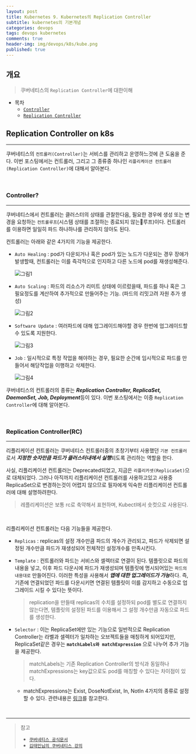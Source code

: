 ```yaml
---
layout: post
title: Kubernetes 9. Kubernetes의 Replication Controller
subtitle: kubernetes의 기본개념
categories: devops
tags: devops kubernetes
comments: true
header-img: img/devops/k8s/kube.png
published: true
---
```


## 개요
> 쿠버네티스의 `Replication Controller`에 대한이해
  
- 목차
	- [`Controller`](#controller)
	- [`Replication Controller`](#replication-controllerrc)
  
## Replication Controller on k8s
---
쿠버네티스의 `컨트롤러(Controller)`는 서비스를 관리하고 운영하느것에 큰 도움을 준다. 이번 포스팅에서는 컨트롤러, 그리고 그 종류중 하나인 `리플리케이션 컨트롤러(Replication Controller)`에 대해서 알아본다.

<br>

### Controller?

---

쿠버네티스에서 컨트롤러는 클러스터의 상태를 관찰한다음, 필요한 경우에 생성 또는 변경을 요청하는 `컨트롤루프`(시스템 상태를 조절하는 종료되지 않는루프)이다. 컨트롤러를 이용하면 일일히 파드 하나하나를 관리하지 않아도 된다.

컨트롤러는 아래와 같은 4가지의 기능을 제공한다.

- `Auto Healing` : pod가 다운되거나 혹은 pod가 있는 노드가 다운되는 경우 장애가 발생할때, 컨트롤러는 이를 즉각적으로 인지하고 다른 노드에 pod를 재생성해준다.
  
	![그림1](https://cdn.jsdelivr.net/gh/zunoxi/zunoxi.github.io/assets/img/devops/k8s/controller/1.jpeg)
	<br>

- `Auto Scaling` : 파드의 리소스가 리미트 상태에 이르렀을때, 파드를 하나 혹은 그 필요정도를 계산하여 추가적으로 만들어주는 기능. (파드의 리밋고려 자원 추가 생성)

	![그림2](https://cdn.jsdelivr.net/gh/zunoxi/zunoxi.github.io/assets/img/devops/k8s/controller/3.jpeg)
	<br>

- `Software Update` : 여러파드에 대해 업그레이드해야할 경우 한번에 업그레이드할 수 있도록 지원한다.

	![그림3](https://cdn.jsdelivr.net/gh/zunoxi/zunoxi.github.io/assets/img/devops/k8s/controller/2.jpeg)
	<br>

- `Job` : 일시적으로 특정 작업을 해야하는 경우, 필요한 순간에 임시적으로 파드를 만들어서 해당작업을 이행하고 삭제한다.
  
	![그림4](https://cdn.jsdelivr.net/gh/zunoxi/zunoxi.github.io/assets/img/devops/k8s/controller/4.jpeg)
	<br>
 
쿠버네티스의 컨트롤러의 종류는 ***Replication Controller, ReplicaSet, DaemonSet, Job, Deployment***등이 있다. 이번 포스팅에서는 이중 `Replication Controller`에 대해 알아본다.


<br>

### Replication Controller(RC)

---

리플리케이션 컨트롤러는 쿠버네티스 컨트롤러중의 초창기부터 사용했던 `기본 컨트롤러`로서 ***지정한 숫자만큼 파드가 클러스터내에서 실행***되도록 관리하는 역할을 한다.

사실, 리플리케이션 컨트롤러는 Deprecated되었고, 지금은 `리플리카셋(ReplicaSet)`으로 대체되었다. 그러나 아직까지 리플리케이션 컨트롤러를 사용하고있고 사용중 ReplicaSet으로 변경하는것이 어렵지 않으므로 필자에게 익숙한 리플리케이션 컨트롤러에 대해 설명하려한다.

> 레플리케이션은 보통 rc로 축약해서 표현하며, Kubectl에서 숏컷으로 사용된다.

<br>

리플리케이션 컨트롤러는 다음 기능들을 제공한다.
- `Replicas` : replicas의 설정 개수만큼 파드의 개수가 관리되고, 파드가 삭제되면 설정된 개수만큼 파드가 재생성되어 전체적인 설정개수를 만족시킨다. 
- `Template` : 컨트롤러와 파드는 서비스와 셀렉터로 연결이 된다. 템플릿으로 파드의 내용을 넣고, 이후 파드 다운시에 파드가 재생성되며 템플릿에 명시되어있는 `파드의 내용대로` 만들어진다. 이러한 특성을 사용해서 ***앱에 대한 업그레이드가 가능***하다. 즉, 기존에 연결되었던 파드를 다운시키면 연결된 템플릿이 이를 감지하고 수동으로 업그레이드 시킬 수 있다는 뜻이다.
  > replication을 만들때 replicas의 수치를 설정하되 pod를 별도로 연결하지 않는다면, 템플릿의 설정된 파드를 이용해서 그 설정 개수만큼 자동으로 파드를 생성한다.
- `Selector` : 이는 ReplicaSet에만 있는 기능으로 일반적으로 Replication Controller는 라벨과 셀렉터가 일차하는 오브젝트들을 매칭하게 되어있지만, ReplicaSet같은 경우는 **`matchLabels와 matchExpression`** 으로 나누어 추가 기능을 제공한다.
	> matchLabels는 기존 Replication Controller의 방식과 동일하나 matchExpressions는 key값으로도 pod를 매칭할 수 있다는 차이점이 있다.

	- matchExpressions는 Exist, DoseNotExist, In, NotIn 4가지의 종류로 설정할 수 있다. 관련내용은 [링크](https://kubernetes.io/ko/docs/concepts/overview/working-with-objects/labels/)를 참고한다.

<br>


---
> 참고
> - [`쿠버네티스 공식문서`](https://kubernetes.io/ko/docs/concepts/workloads/controllers/replicationcontroller/)
> - [`김태민님의 쿠버네티스 강의`](https://www.inflearn.com/course/%EC%BF%A0%EB%B2%84%EB%84%A4%ED%8B%B0%EC%8A%A4-%EA%B8%B0%EC%B4%88#)